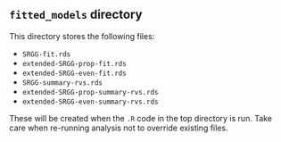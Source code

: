 ## `fitted_models` directory

This directory stores the following files:
- `SRGG-fit.rds`
- `extended-SRGG-prop-fit.rds`
- `extended-SRGG-even-fit.rds`
- `SRGG-summary-rvs.rds`
- `extended-SRGG-prop-summary-rvs.rds`
- `extended-SRGG-even-summary-rvs.rds`

These will be created when the `.R` code in the top directory is run.
Take care when re-running analysis not to override existing files.
